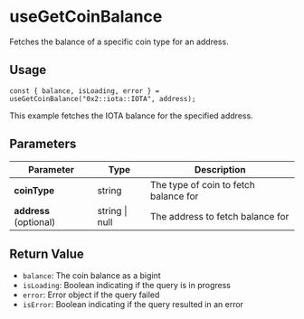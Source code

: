 # useGetCoinBalance

Fetches the balance of a specific coin type for an address.

## Usage
```tsx
const { balance, isLoading, error } = useGetCoinBalance("0x2::iota::IOTA", address);
```

This example fetches the IOTA balance for the specified address.

## Parameters
| Parameter | Type | Description |
|-----------|------|-------------|
| **coinType** | string | The type of coin to fetch balance for |
| **address** (optional) | string \| null | The address to fetch balance for |

## Return Value
* `balance`: The coin balance as a bigint
* `isLoading`: Boolean indicating if the query is in progress
* `error`: Error object if the query failed
* `isError`: Boolean indicating if the query resulted in an error